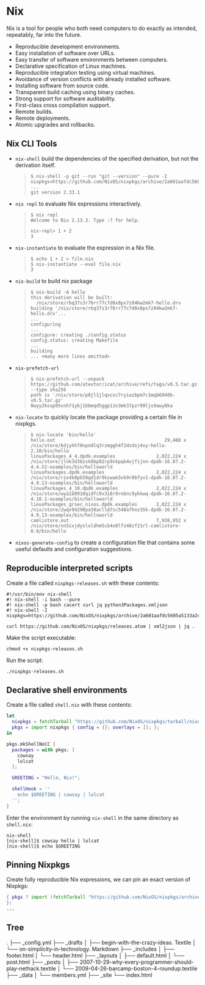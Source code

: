 # Nix
Nix is a tool for people who both need computers to do exactly as intended, repeatably, far into the future.
+ Reproducible development environments.
+ Easy installation of software over URLs.
+ Easy transfer of software environments between computers.
+ Declarative specification of Linux machines.
+ Reproducible integration testing using virtual machines.
+ Avoidance of version conflicts with already installed software.
+ Installing software from source code.
+ Transparent build caching using binary caches.
+ Strong support for software auditability.
+ First-class cross compilation support.
+ Remote builds.
+ Remote deployments.
+ Atomic upgrades and rollbacks.

## Nix CLI Tools
+ `nix-shell` build the dependencies of the specified derivation, but not the derivation itself.
  
  > ```
  > $ nix-shell -p git --run "git --version" --pure -I nixpkgs=https://github.com/NixOS/nixpkgs/archive/2a601aafdc5605a5133a2ca506a34a3a73377247.tar.gz
  > ...
  > git version 2.33.1
  > ```
+ `nix repl` to evaluate Nix expressions interactively.

  > ```shell
  > $ nix repl
  > Welcome to Nix 2.13.3. Type :? for help.
  > 
  > nix-repl> 1 + 2
  > 3
  > ```
+ `nix-instantiate` to evaluate the expression in a Nix file.

  > ```shell
  > $ echo 1 + 2 > file.nix
  > $ nix-instantiate --eval file.nix
  > 3
  > ```
+ `nix-build` to build nix package

  > ```shell
  > $ nix-build -A hello
  > this derivation will be built:
  >   /nix/store/rbq37s3r76rr77c7d8x8px7z04kw2mk7-hello.drv
  > building '/nix/store/rbq37s3r76rr77c7d8x8px7z04kw2mk7-hello.drv'...
  > ...
  > configuring
  > ...
  > configure: creating ./config.status
  > config.status: creating Makefile
  > ...
  > building
  > ... <many more lines omitted>
  > ```
+ `nix-prefetch-url`

  > ```shell
  > $ nix-prefetch-url --unpack https://github.com/atextor/icat/archive/refs/tags/v0.5.tar.gz --type sha256
  > path is '/nix/store/p8jl1jlqxcsc7ryiazbpm7c1mqb6848b-v0.5.tar.gz'
  > 0wyy2ksxp95vnh71ybj1bbmqd5ggp13x3mk37pzr99ljs9awy8ka
  > ```
+ `nix-locate` to quickly locate the package providing a certain file in nixpkgs.
  
  > ```shell
  > $ nix-locate 'bin/hello'
  > hello.out                                        29,488 x /nix/store/bdjyhh70npndlq3rzmggh4f2dzdsj4xy-hello-2.10/bin/hello
  > linuxPackages_4_4.dpdk.examples               2,022,224 x /nix/store/jlnk3d38zsk0bp02rp9skpqk4vjfijnn-dpdk-16.07.2-4.4.52-examples/bin/helloworld
  > linuxPackages.dpdk.examples                   2,022,224 x /nix/store/rzx4k0pb58gd1dr9kzwam3vk9r8bfyv1-dpdk-16.07.2-4.9.13-examples/bin/helloworld
  > linuxPackages_4_10.dpdk.examples              2,022,224 x /nix/store/wya1b0910qidfc9v3i6r9rnbnc9ykkwq-dpdk-16.07.2-4.10.1-examples/bin/helloworld
  > linuxPackages_grsec_nixos.dpdk.examples       2,022,224 x /nix/store/2wqv94290pa38aclld7sc548a7hnz35k-dpdk-16.07.2-4.9.13-examples/bin/helloworld
  > camlistore.out                                7,938,952 x /nix/store/xn5ivjdyslxldhm5cb4x0lfz48zf21rl-camlistore-0.9/bin/hello
  > ```
+ `nixos-generate-config` to create a configuration file that contains some useful defaults and configuration suggestions.
  
## Reproducible interpreted scripts
Create a file called `nixpkgs-releases.sh` with these contents:
```shell
#!/usr/bin/env nix-shell
#! nix-shell -i bash --pure
#! nix-shell -p bash cacert curl jq python3Packages.xmljson
#! nix-shell -I nixpkgs=https://github.com/NixOS/nixpkgs/archive/2a601aafdc5605a5133a2ca506a34a3a73377247.tar.gz

curl https://github.com/NixOS/nixpkgs/releases.atom | xml2json | jq .
```
Make the script executable:
```shell
chmod +x nixpkgs-releases.sh
```
Run the script:
```shell
./nixpkgs-releases.sh
```

## Declarative shell environments
Create a file called `shell.nix` with these contents:
```nix
let
  nixpkgs = fetchTarball "https://github.com/NixOS/nixpkgs/tarball/nixos-23.11";
  pkgs = import nixpkgs { config = {}; overlays = []; };
in

pkgs.mkShellNoCC {
  packages = with pkgs; [
    cowsay
    lolcat
  ];

  GREETING = "Hello, Nix!";

  shellHook = ''
    echo $GREETING | cowsay | lolcat
  '';
}
```
Enter the environment by running `nix-shell` in the same directory as `shell.nix`:
```shell
nix-shell
[nix-shell]$ cowsay hello | lolcat
[nix-shell]$ echo $GREETING
```

## Pinning Nixpkgs
Create fully reproducible Nix expressions, we can pin an exact version of Nixpkgs:
```nix
{ pkgs ? import (fetchTarball "https://github.com/NixOS/nixpkgs/archive/06278c77b5d162e62df170fec307e83f1812d94b.tar.gz") {}
}:
...
```

## Tree
.
├── _config.yml
├── _drafts
│   ├── begin-with-the-crazy-ideas. Textile
│   └── on-simplicity-in-technology. Markdown
├── _includes
│   ├── footer.html
│   └── header.html
├── _layouts
│   ├── default.html
│   └── post.html
├── _posts
│   ├── 2007-10-29-why-every-programmer-should-play-nethack.textile
│   └── 2009-04-26-barcamp-boston-4-roundup.textile
├── _data
│   └── members.yml
├── _site
└── index.html
